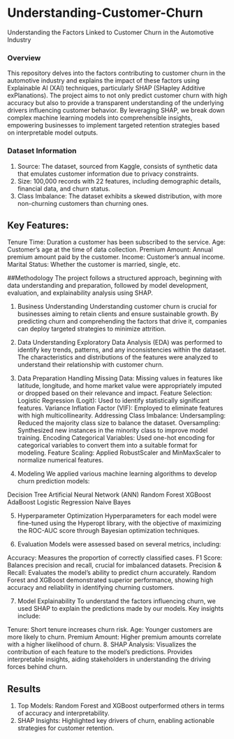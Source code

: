 # Understanding-Customer-Churn
Understanding the Factors Linked to Customer Churn in the Automotive Industry
### Overview

This repository delves into the factors contributing to customer churn in the automotive industry and explains the impact of these factors using Explainable AI (XAI) techniques, particularly SHAP (SHapley Additive exPlanations). The project aims to not only predict customer churn with high accuracy but also to provide a transparent understanding of the underlying drivers influencing customer behavior. By leveraging SHAP, we break down complex machine learning models into comprehensible insights, empowering businesses to implement targeted retention strategies based on interpretable model outputs.

### Dataset Information

1) Source: The dataset, sourced from Kaggle, consists of synthetic data that emulates customer information due to privacy constraints.
2) Size: 100,000 records with 22 features, including demographic details, financial data, and churn status.
3) Class Imbalance: The dataset exhibits a skewed distribution, with more non-churning customers than churning ones.

## Key Features:
Tenure Time: Duration a customer has been subscribed to the service.
Age: Customer’s age at the time of data collection.
Premium Amount: Annual premium amount paid by the customer.
Income: Customer’s annual income.
Marital Status: Whether the customer is married, single, etc.

##Methodology
The project follows a structured approach, beginning with data understanding and preparation, followed by model development, evaluation, and explainability analysis using SHAP.

1. Business Understanding
Understanding customer churn is crucial for businesses aiming to retain clients and ensure sustainable growth. By predicting churn and comprehending the factors that drive it, companies can deploy targeted strategies to minimize attrition.

2. Data Understanding
Exploratory Data Analysis (EDA) was performed to identify key trends, patterns, and any inconsistencies within the dataset.
The characteristics and distributions of the features were analyzed to understand their relationship with customer churn.

3. Data Preparation
Handling Missing Data: Missing values in features like latitude, longitude, and home market value were appropriately imputed or dropped based on their relevance and impact.
Feature Selection:
Logistic Regression (Logit): Used to identify statistically significant features.
Variance Inflation Factor (VIF): Employed to eliminate features with high multicollinearity.
Addressing Class Imbalance:
Undersampling: Reduced the majority class size to balance the dataset.
Oversampling: Synthesized new instances in the minority class to improve model training.
Encoding Categorical Variables: Used one-hot encoding for categorical variables to convert them into a suitable format for modeling.
Feature Scaling: Applied RobustScaler and MinMaxScaler to normalize numerical features.

4. Modeling
We applied various machine learning algorithms to develop churn prediction models:

Decision Tree
Artificial Neural Network (ANN)
Random Forest
XGBoost
AdaBoost
Logistic Regression
Naive Bayes

5. Hyperparameter Optimization
Hyperparameters for each model were fine-tuned using the Hyperopt library, with the objective of maximizing the ROC-AUC score through Bayesian optimization techniques.

6. Evaluation
Models were assessed based on several metrics, including:

Accuracy: Measures the proportion of correctly classified cases.
F1 Score: Balances precision and recall, crucial for imbalanced datasets.
Precision & Recall: Evaluates the model’s ability to predict churn accurately.
Random Forest and XGBoost demonstrated superior performance, showing high accuracy and reliability in identifying churning customers.

7. Model Explainability
To understand the factors influencing churn, we used SHAP to explain the predictions made by our models. Key insights include:

Tenure: Short tenure increases churn risk.
Age: Younger customers are more likely to churn.
Premium Amount: Higher premium amounts correlate with a higher likelihood of churn.
8. SHAP Analysis:
Visualizes the contribution of each feature to the model’s predictions.
Provides interpretable insights, aiding stakeholders in understanding the driving forces behind churn.

## Results
1. Top Models: Random Forest and XGBoost outperformed others in terms of accuracy and interpretability.
2. SHAP Insights: Highlighted key drivers of churn, enabling actionable strategies for customer retention.
